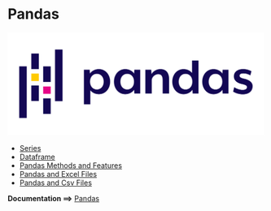# Pandas

<div style="text-align:center"><img src="../images/pandas.png" /></div>

* [Series](./1.0.series.ipynb)
* [Dataframe](./2.0.dataframe.ipynb)
* [Pandas Methods and Features](./3.0.pandas_methods_features.ipynb)
* [Pandas and Excel Files](./4.0.pandas_excel.ipynb)
* [Pandas and Csv Files](./5.0.pandas_csv.ipynb)

**Documentation ==>** [Pandas](https://pandas.pydata.org/pandas-docs/stable/user_guide/)